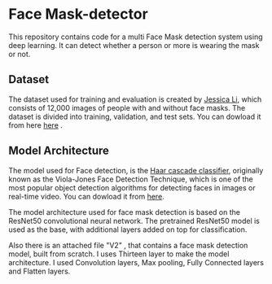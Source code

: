 # Face Mask-detector

This repository contains code for a multi Face Mask detection system using deep learning.
It can detect whether a person or more is wearing the mask or not.


## Dataset

The dataset used for training and evaluation is created by [Jessica Li](https://www.kaggle.com/jessicali9530), which consists of 12,000 images of people with and without face masks. The dataset is divided into training, validation, and test sets.
You can dowload it from here [here](https://www.kaggle.com/datasets/ashishjangra27/face-mask-12k-images-dataset) .


## Model Architecture

The model used for Face detection, is the [ Haar cascade classifier](https://docs.opencv.org/3.4/db/d28/tutorial_cascade_classifier.html), originally known as the Viola-Jones Face Detection Technique, which is one of the most popular object detection algorithms for detecting faces in images or real-time video.
You can dowload it from [here](https://github.com/opencv/opencv/blob/master/data/haarcascades/haarcascade_frontalface_default.xml).


The model architecture used for face mask detection is based on the ResNet50 convolutional neural network. The pretrained ResNet50 model is used as the base, with additional layers added on top for classification.

Also there is an attached file "V2" , that contains a face mask detection model, built from scratch.
I uses Thirteen layer to make the model architecture. I used Convolution layers, Max pooling, Fully Connected layers and Flatten layers.